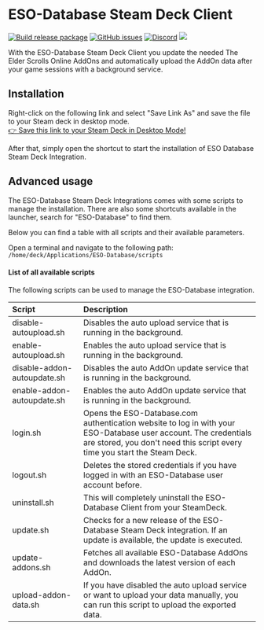 # ESO-Database Steam Deck Client
[![Build release package](https://github.com/ESO-Database/Steam-Deck-Client/actions/workflows/release.yml/badge.svg)](https://github.com/ESO-Database/Steam-Deck-Client/actions/workflows/release.yml)
[![GitHub issues](https://img.shields.io/github/issues/ESO-Database/Steam-Deck-Client?logo=github)](https://github.com/ESO-Database/Steam-Deck-Client/issues)
[![Discord](https://img.shields.io/discord/683990734831091723?logo=discord)](https://discord.gg/WTv3a8bHEB)
<img src="https://static.eso-database.com/github/steam-deck/steam-deck-eso.png?1">

With the ESO-Database Steam Deck Client you update the needed The Elder Scrolls Online AddOns and automatically upload the AddOn data after your game sessions with a background service.

## Installation
Right-click on the following link and select "Save Link As" and save the file to your Steam deck in desktop mode.  
<a href="https://raw.githubusercontent.com/ESO-Database/Steam-Deck-Client/master/ESO-Database.desktop">👉 Save this link to your Steam Deck in Desktop Mode!</a>  

After that, simply open the shortcut to start the installation of ESO Database Steam Deck Integration.

## Advanced usage
The ESO-Database Steam Deck Integrations comes with some scripts to manage the installation. There are also some shortcuts available in the launcher, search for "ESO-Database" to find them.  
  
Below you can find a table with all scripts and their available parameters.  
  
Open a terminal and navigate to the following path:
`/home/deck/Applications/ESO-Database/scripts`
  
#### List of all available scripts
The following scripts can be used to manage the ESO-Database integration.

| Script                      | Description                                                                                                                                                                                  |
|:----------------------------|:---------------------------------------------------------------------------------------------------------------------------------------------------------------------------------------------|
| disable-autoupload.sh       | Disables the auto upload service that is running in the background.                                                                                                                          |
| enable-autoupload.sh        | Enables the auto upload service that is running in the background.                                                                                                                           |
| disable-addon-autoupdate.sh | Disables the auto AddOn update service that is running in the background.                                                                                                                    |
| enable-addon-autoupdate.sh  | Enables the auto AddOn update service that is running in the background.                                                                                                                     |
| login.sh                    | Opens the ESO-Database.com authentication website to log in with your ESO-Database user account. The credentials are stored, you don't need this script every time you start the Steam Deck. |
| logout.sh                   | Deletes the stored credentials if you have logged in with an ESO-Database user account before.                                                                                               |
| uninstall.sh                | This will completely uninstall the ESO-Database Client from your SteamDeck.                                                                                                                  |
| update.sh                   | Checks for a new release of the ESO-Database Steam Deck integration. If an update is available, the update is executed.                                                                      |
| update-addons.sh            | Fetches all available ESO-Database AddOns and downloads the latest version of each AddOn.                                                                                                    |
| upload-addon-data.sh        | If you have disabled the auto upload service or want to upload your data manually, you can run this script to upload the exported data.                                                      |

